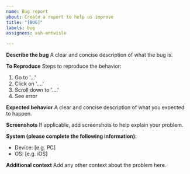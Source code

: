 ```yaml
---
name: Bug report
about: Create a report to help us improve
title: "[BUG]"
labels: bug
assignees: ash-entwisle

---
```


**Describe the bug**
A clear and concise description of what the bug is.

**To Reproduce**
Steps to reproduce the behavior:
1. Go to '...'
2. Click on '....'
3. Scroll down to '....'
4. See error

**Expected behavior**
A clear and concise description of what you expected to happen.

**Screenshots**
If applicable, add screenshots to help explain your problem.

**System (please complete the following information):**
- Device: [e.g. PC] 
- OS: [e.g. iOS]

**Additional context**
Add any other context about the problem here.
